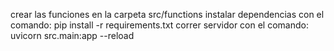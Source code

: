 crear las funciones en la carpeta src/functions
instalar dependencias con el comando: pip install -r requirements.txt
correr servidor con el comando: uvicorn src.main:app --reload
